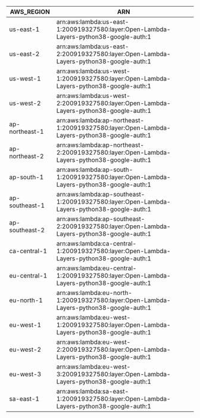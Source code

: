 AWS_REGION      |  ARN
----------------|--------------------------------------------------------------------------------------------
us-east-1       |  arn:aws:lambda:us-east-1:200919327580:layer:Open-Lambda-Layers-python38-google-auth:1
us-east-2       |  arn:aws:lambda:us-east-2:200919327580:layer:Open-Lambda-Layers-python38-google-auth:1
us-west-1       |  arn:aws:lambda:us-west-1:200919327580:layer:Open-Lambda-Layers-python38-google-auth:1
us-west-2       |  arn:aws:lambda:us-west-2:200919327580:layer:Open-Lambda-Layers-python38-google-auth:1
ap-northeast-1  |  arn:aws:lambda:ap-northeast-1:200919327580:layer:Open-Lambda-Layers-python38-google-auth:1
ap-northeast-2  |  arn:aws:lambda:ap-northeast-2:200919327580:layer:Open-Lambda-Layers-python38-google-auth:1
ap-south-1      |  arn:aws:lambda:ap-south-1:200919327580:layer:Open-Lambda-Layers-python38-google-auth:1
ap-southeast-1  |  arn:aws:lambda:ap-southeast-1:200919327580:layer:Open-Lambda-Layers-python38-google-auth:1
ap-southeast-2  |  arn:aws:lambda:ap-southeast-2:200919327580:layer:Open-Lambda-Layers-python38-google-auth:1
ca-central-1    |  arn:aws:lambda:ca-central-1:200919327580:layer:Open-Lambda-Layers-python38-google-auth:1
eu-central-1    |  arn:aws:lambda:eu-central-1:200919327580:layer:Open-Lambda-Layers-python38-google-auth:1
eu-north-1      |  arn:aws:lambda:eu-north-1:200919327580:layer:Open-Lambda-Layers-python38-google-auth:1
eu-west-1       |  arn:aws:lambda:eu-west-1:200919327580:layer:Open-Lambda-Layers-python38-google-auth:1
eu-west-2       |  arn:aws:lambda:eu-west-2:200919327580:layer:Open-Lambda-Layers-python38-google-auth:1
eu-west-3       |  arn:aws:lambda:eu-west-3:200919327580:layer:Open-Lambda-Layers-python38-google-auth:1
sa-east-1       |  arn:aws:lambda:sa-east-1:200919327580:layer:Open-Lambda-Layers-python38-google-auth:1
